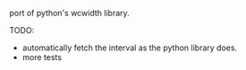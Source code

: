port of python's wcwidth library.

TODO:
- automatically fetch the interval as the python library does.
- more tests

